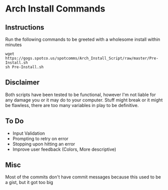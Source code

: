 Arch Install Commands
=====================

Instructions
------------
Run the following commands to be greeted with a wholesome install within minutes
```shell
wget https://gogs.spotco.us/spotcomms/Arch_Install_Script/raw/master/Pre-Install.sh
sh Pre-Install.sh
```

Disclaimer
----------
Both scripts have been tested to be functional, however I'm not liable for any damage you or it may do to your computer. Stuff might break or it might be flawless, there are too many variables in play to be definitive.

To Do
-----
- Input Validation
- Prompting to retry on error
- Stopping upon hitting an error
- Improve user feedback (Colors, More descriptive)

Misc
----
Most of the commits don't have commit messages because this used to be a gist, but it got too big
